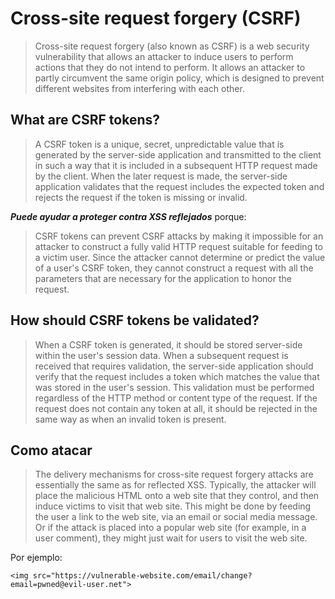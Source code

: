 # Cross-site request forgery (CSRF)

> Cross-site request forgery (also known as CSRF) is a web security vulnerability that allows an attacker to induce users to perform actions that they do not intend to perform. It allows an attacker to partly circumvent the same origin policy,
>  which is designed to prevent different websites from interfering with each other.


## What are CSRF tokens?

> A CSRF token is a unique, secret, unpredictable value that is generated by the server-side application and transmitted to the client in such a way that it is included in a subsequent HTTP request made by the client. When the later request is made, 
> the server-side application validates that the request includes the expected token and rejects the request if the token is missing or invalid.

***Puede ayudar a proteger contra XSS reflejados*** porque:

> CSRF tokens can prevent CSRF attacks by making it impossible for an attacker to construct a fully valid HTTP request suitable for feeding to a victim user. 
Since the attacker cannot determine or predict the value of a user's CSRF token, they cannot construct a request with all the parameters that are necessary for the application to honor the request.


## How should CSRF tokens be validated?

> When a CSRF token is generated, it should be stored server-side within the user's session data. When a subsequent request is received that requires validation, the server-side application should verify that the request includes a token which matches the value that was stored in the user's session. This validation must be performed regardless of the HTTP method or content type of the request. If the request does not contain any token at all, it should be rejected in the same way as when an invalid token is present.

## Como atacar 

> The delivery mechanisms for cross-site request forgery attacks are essentially the same as for reflected XSS. Typically, the attacker will place the malicious HTML onto a web site that they control, and then induce victims to visit that web site. This might be done by feeding the user a link to the web site, via an email or social media message. Or if the attack is placed into a popular web site (for example, in a user comment), they might just wait for users to visit the web site.

Por ejemplo:

```
<img src="https://vulnerable-website.com/email/change?email=pwned@evil-user.net">

```
